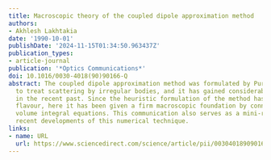 ```yaml
---
title: Macroscopic theory of the coupled dipole approximation method
authors:
- Akhlesh Lakhtakia
date: '1990-10-01'
publishDate: '2024-11-15T01:34:50.963437Z'
publication_types:
- article-journal
publication: '*Optics Communications*'
doi: 10.1016/0030-4018(90)90166-Q
abstract: The coupled dipole approximation method was formulated by Purcell and Pennypacker
  to treat scattering by irregular bodies, and it has gained considerable currency
  in the recent past. Since the heuristic formulation of the method has a semi-microscopic
  flavour, here it has been given a firm macroscopic foundation by connecting it with
  volume integral equations. This communication also serves as a mini-review of the
  recent developments of this numerical technique.
links:
- name: URL
  url: https://www.sciencedirect.com/science/article/pii/003040189090166Q
---
```

